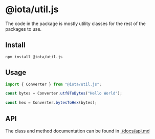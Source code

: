 # @iota/util.js

The code in the package is mostly utility classes for the rest of the packages to use.

## Install

```shell
npm install @iota/util.js
```

## Usage

```js
import { Converter } from "@iota/util.js";

const bytes = Converter.utf8ToBytes("Hello World");

const hex = Converter.bytesToHex(bytes);
```

## API

The class and method documentation can be found in [./docs/api.md](./docs/api.md)
